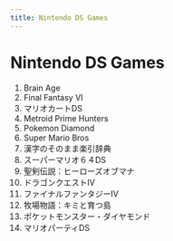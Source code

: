 ```yaml
---
title: Nintendo DS Games
---
```


Nintendo DS Games
=============

<ol>
<li>Brain Age</li>
<li>Final Fantasy VI</li>
<li>マリオカートDS</li>
<li>Metroid Prime Hunters</li>
<li>Pokemon Diamond</li>
<li>Super Mario Bros</li>
<li>漢字のそのまま楽引辞典</li>
<li>スーパーマリオ６４DS</li>
<li>聖剣伝説：ヒーローズオブマナ</li>
<li>ドラゴンクエストIV</li>
<li>ファイナルファンタジーIV</li>
<li>牧場物語：キミと育つ島</li>
<li>ポケットモンスター・ダイヤモンド</li>
<li>マリオパーティDS</li>
</ol>